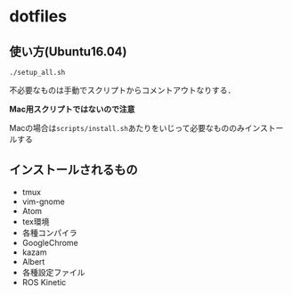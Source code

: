 # dotfiles
## 使い方(Ubuntu16.04)

```
./setup_all.sh
```
不必要なものは手動でスクリプトからコメントアウトなりする．

**Mac用スクリプトではないので注意**

Macの場合は`scripts/install.sh`あたりをいじって必要なもののみインストールする
## インストールされるもの
- tmux
- vim-gnome
- Atom
- tex環境
- 各種コンパイラ
- GoogleChrome
- kazam
- Albert
- 各種設定ファイル
- ROS Kinetic


